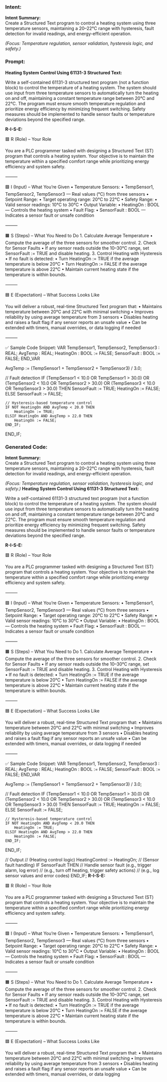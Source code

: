 ### Intent:
**Intent Summary:**  
Create a Structured Text program to control a heating system using three temperature sensors, maintaining a 20–22°C range with hysteresis, fault detection for invalid readings, and energy-efficient operation.  

*(Focus: Temperature regulation, sensor validation, hysteresis logic, and safety.)*

### Prompt:
**Heating System Control Using 61131-3 Structured Text:**

Write a self-contained 61131-3 structured text program (not a function block) to control the temperature of a heating system. The system should use input from three temperature sensors to automatically turn the heating on and off, maintaining a constant temperature range between 20°C and 22°C. The program must ensure smooth temperature regulation and prioritize energy efficiency by minimizing frequent switching. Safety measures should be implemented to handle sensor faults or temperature deviations beyond the specified range.

**R-I-S-E:**

🟥 R (Role) – Your Role

You are a PLC programmer tasked with designing a Structured Text (ST) program that controls a heating system. Your objective is to maintain the temperature within a specified comfort range while prioritizing energy efficiency and system safety.

⸻

🟩 I (Input) – What You’re Given
	•	Temperature Sensors:
	•	TempSensor1, TempSensor2, TempSensor3 — Real values (°C) from three sensors
	•	Setpoint Range:
	•	Target operating range: 20°C to 22°C
	•	Safety Range:
	•	Valid sensor readings: 10°C to 30°C
	•	Output Variable:
	•	HeatingOn : BOOL — Controls the heating system
	•	Fault Flag:
	•	SensorFault : BOOL — Indicates a sensor fault or unsafe condition

⸻

🟧 S (Steps) – What You Need to Do
	1.	Calculate Average Temperature
	•	Compute the average of the three sensors for smoother control.
	2.	Check for Sensor Faults
	•	If any sensor reads outside the 10–30°C range, set SensorFault := TRUE and disable heating.
	3.	Control Heating with Hysteresis
	•	If no fault is detected:
	•	Turn HeatingOn := TRUE if the average temperature is below 20°C
	•	Turn HeatingOn := FALSE if the average temperature is above 22°C
	•	Maintain current heating state if the temperature is within bounds.

⸻

🟦 E (Expectation) – What Success Looks Like

You will deliver a robust, real-time Structured Text program that:
	•	Maintains temperature between 20°C and 22°C with minimal switching
	•	Improves reliability by using average temperature from 3 sensors
	•	Disables heating and raises a fault flag if any sensor reports an unsafe value
	•	Can be extended with timers, manual overrides, or data logging if needed

⸻

✅ Sample Code Snippet:
VAR
    TempSensor1, TempSensor2, TempSensor3 : REAL;
    AvgTemp : REAL;
    HeatingOn : BOOL := FALSE;
    SensorFault : BOOL := FALSE;
END_VAR

AvgTemp := (TempSensor1 + TempSensor2 + TempSensor3) / 3.0;

// Fault detection
IF (TempSensor1 < 10.0 OR TempSensor1 > 30.0) OR
   (TempSensor2 < 10.0 OR TempSensor2 > 30.0) OR
   (TempSensor3 < 10.0 OR TempSensor3 > 30.0) THEN
    SensorFault := TRUE;
    HeatingOn := FALSE;
ELSE
    SensorFault := FALSE;

    // Hysteresis-based temperature control
    IF NOT HeatingOn AND AvgTemp < 20.0 THEN
        HeatingOn := TRUE;
    ELSIF HeatingOn AND AvgTemp > 22.0 THEN
        HeatingOn := FALSE;
    END_IF;
END_IF;

### Generated Code:
**Intent Summary:**  
Create a Structured Text program to control a heating system using three temperature sensors, maintaining a 20–22°C range with hysteresis, fault detection for invalid readings, and energy-efficient operation.  

*(Focus: Temperature regulation, sensor validation, hysteresis logic, and safety.)*
**Heating System Control Using 61131-3 Structured Text:**

Write a self-contained 61131-3 structured text program (not a function block) to control the temperature of a heating system. The system should use input from three temperature sensors to automatically turn the heating on and off, maintaining a constant temperature range between 20°C and 22°C. The program must ensure smooth temperature regulation and prioritize energy efficiency by minimizing frequent switching. Safety measures should be implemented to handle sensor faults or temperature deviations beyond the specified range.

**R-I-S-E:**

🟥 R (Role) – Your Role

You are a PLC programmer tasked with designing a Structured Text (ST) program that controls a heating system. Your objective is to maintain the temperature within a specified comfort range while prioritizing energy efficiency and system safety.

⸻

🟩 I (Input) – What You’re Given
	•	Temperature Sensors:
	•	TempSensor1, TempSensor2, TempSensor3 — Real values (°C) from three sensors
	•	Setpoint Range:
	•	Target operating range: 20°C to 22°C
	•	Safety Range:
	•	Valid sensor readings: 10°C to 30°C
	•	Output Variable:
	•	HeatingOn : BOOL — Controls the heating system
	•	Fault Flag:
	•	SensorFault : BOOL — Indicates a sensor fault or unsafe condition

⸻

🟧 S (Steps) – What You Need to Do
	1.	Calculate Average Temperature
	•	Compute the average of the three sensors for smoother control.
	2.	Check for Sensor Faults
	•	If any sensor reads outside the 10–30°C range, set SensorFault := TRUE and disable heating.
	3.	Control Heating with Hysteresis
	•	If no fault is detected:
	•	Turn HeatingOn := TRUE if the average temperature is below 20°C
	•	Turn HeatingOn := FALSE if the average temperature is above 22°C
	•	Maintain current heating state if the temperature is within bounds.

⸻

🟦 E (Expectation) – What Success Looks Like

You will deliver a robust, real-time Structured Text program that:
	•	Maintains temperature between 20°C and 22°C with minimal switching
	•	Improves reliability by using average temperature from 3 sensors
	•	Disables heating and raises a fault flag if any sensor reports an unsafe value
	•	Can be extended with timers, manual overrides, or data logging if needed

⸻

✅ Sample Code Snippet:
VAR
    TempSensor1, TempSensor2, TempSensor3 : REAL;
    AvgTemp : REAL;
    HeatingOn : BOOL := FALSE;
    SensorFault : BOOL := FALSE;
END_VAR

AvgTemp := (TempSensor1 + TempSensor2 + TempSensor3) / 3.0;

// Fault detection
IF (TempSensor1 < 10.0 OR TempSensor1 > 30.0) OR
   (TempSensor2 < 10.0 OR TempSensor2 > 30.0) OR
   (TempSensor3 < 10.0 OR TempSensor3 > 30.0) THEN
    SensorFault := TRUE;
    HeatingOn := FALSE;
ELSE
    SensorFault := FALSE;

    // Hysteresis-based temperature control
    IF NOT HeatingOn AND AvgTemp < 20.0 THEN
        HeatingOn := TRUE;
    ELSIF HeatingOn AND AvgTemp > 22.0 THEN
        HeatingOn := FALSE;
    END_IF;
END_IF;  

// Output
// (Heating control logic)
HeatingControl := HeatingOn;
// (Sensor fault handling)
IF SensorFault THEN
    // Handle sensor fault (e.g., trigger alarm, log error)
    // (e.g., turn off heating, trigger safety actions)
    // (e.g., log sensor values and error codes)
END_IF;
**R-I-S-E:**

🟥 R (Role) – Your Role

You are a PLC programmer tasked with designing a Structured Text (ST) program that controls a heating system. Your objective is to maintain the temperature within a specified comfort range while prioritizing energy efficiency and system safety.

⸻

🟩 I (Input) – What You’re Given
	•	Temperature Sensors:
	•	TempSensor1, TempSensor2, TempSensor3 — Real values (°C) from three sensors
	•	Setpoint Range:
	•	Target operating range: 20°C to 22°C
	•	Safety Range:
	•	Valid sensor readings: 10°C to 30°C
	•	Output Variable:
	•	HeatingOn : BOOL — Controls the heating system
	•	Fault Flag:
	•	SensorFault : BOOL — Indicates a sensor fault or unsafe condition

⸻

🟧 S (Steps) – What You Need to Do
	1.	Calculate Average Temperature
	•	Compute the average of the three sensors for smoother control.
	2.	Check for Sensor Faults
	•	If any sensor reads outside the 10–30°C range, set SensorFault := TRUE and disable heating.
	3.	Control Heating with Hysteresis
	•	If no fault is detected:
	•	Turn HeatingOn := TRUE if the average temperature is below 20°C
	•	Turn HeatingOn := FALSE if the average temperature is above 22°C
	•	Maintain current heating state if the temperature is within bounds.

⸻

🟦 E (Expectation) – What Success Looks Like

You will deliver a robust, real-time Structured Text program that:
	•	Maintains temperature between 20°C and 22°C with minimal switching
	•	Improves reliability by using average temperature from 3 sensors
	•	Disables heating and raises a fault flag if any sensor reports an unsafe value
	•	Can be extended with timers, manual overrides, or data logging
